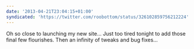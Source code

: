 ```yaml
---
date: '2013-04-21T23:04:15+01:00'
syndicated: 'https://twitter.com/roobottom/status/326102859756212224'
---
```

Oh so close to launching my new site… Just too tired tonight to add those final few flourishes. Then an infinity of tweaks and bug fixes...
